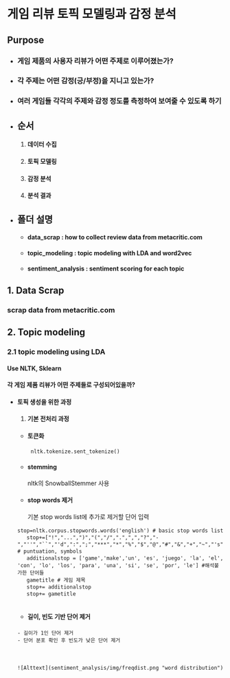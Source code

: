 # 게임 리뷰 토픽 모델링과 감정 분석
## Purpose
- ### 게임 제품의 사용자 리뷰가 어떤 주제로 이루어졌는가?
- ### 각 주제는 어떤 감정(긍/부정)을 지니고 있는가?
- ### 여러 게임들 각각의 주제와 감정 정도를 측정하여 보여줄 수 있도록 하기

* ## 순서
  1. #### 데이터 수집
  2. #### 토픽 모델링
  3. #### 감정 분석
  4. #### 분석 결과



* ## 폴더 설명
  * #### data_scrap : how to collect review data from metacritic.com
  * #### topic_modeling : topic modeling with LDA and word2vec
  * #### sentiment_analysis : sentiment scoring for each topic



## 1. Data Scrap
  ### scrap data from metacritic.com


## 2. Topic modeling
  ### 2.1 topic modeling using LDA
  #### Use NLTK, Sklearn
  #### 각 게임 제품 리뷰가 어떤 주제들로 구성되어있을까?
  - #### 토픽 생성을 위한 과정
    1. #### 기본 전처리 과정
      - #### 토큰화
        <pre><code> nltk.tokenize.sent_tokenize() </pre></code>
      - #### stemming
        nltk의 SnowballStemmer 사용
      - #### stop words 제거
        기본 stop words list에 추가로 제거할 단어 입력
       <pre><code>stop=nltk.corpus.stopwords.words('english') # basic stop words list
       stop+=["!","...",")","(","/",".",",","?","-","''","``","'d",":",";","***","*","%","$","@","#","&","+","~","'s","n't","'m","'d"] # puntuation, symbols
       additionalstop = ['game','make','un', 'es', 'juego', 'la', 'el', 'con', 'lo', 'los', 'para', 'una', 'si', 'se', 'por', 'le'] #해석불가한 단어들
       gametitle # 게임 제목
       stop+= additionalstop
       stop+= gametitle       
       </pre></code>

       - #### 길이, 빈도 기반 단어 제거
        - 길이가 1인 단어 제거
        - 단어 분포 확인 후 빈도가 낮은 단어 제거


        
        ![Alttext](sentiment_analysis/img/freqdist.png "word distribution")
